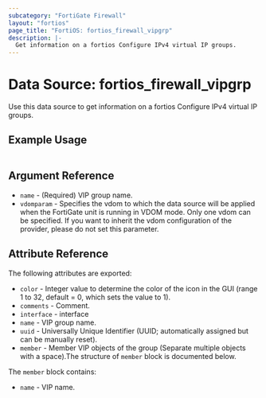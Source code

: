 ```yaml
---
subcategory: "FortiGate Firewall"
layout: "fortios"
page_title: "FortiOS: fortios_firewall_vipgrp"
description: |-
  Get information on a fortios Configure IPv4 virtual IP groups.
---
```


# Data Source: fortios_firewall_vipgrp
Use this data source to get information on a fortios Configure IPv4 virtual IP groups.


## Example Usage

```hcl

```

## Argument Reference

* `name` - (Required) VIP group name.
* `vdomparam` - Specifies the vdom to which the data source will be applied when the FortiGate unit is running in VDOM mode. Only one vdom can be specified. If you want to inherit the vdom configuration of the provider, please do not set this parameter.

## Attribute Reference

The following attributes are exported:

* `color` - Integer value to determine the color of the icon in the GUI (range 1 to 32, default = 0, which sets the value to 1).
* `comments` - Comment.
* `interface` - interface
* `name` - VIP group name.
* `uuid` - Universally Unique Identifier (UUID; automatically assigned but can be manually reset).
* `member` - Member VIP objects of the group (Separate multiple objects with a space).The structure of `member` block is documented below.

The `member` block contains:

* `name` - VIP name.
